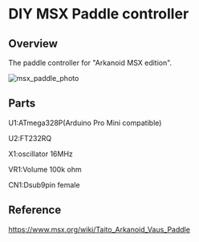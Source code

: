 # DIY MSX Paddle controller
## Overview

The paddle controller for "Arkanoid MSX edition".

![msx_paddle_photo](https://user-images.githubusercontent.com/5597377/178110127-3ca5ed5c-6f5a-4639-9a0a-9bcf52ccb1e2.jpg)

## Parts

U1:ATmega328P(Arduino Pro Mini compatible)

U2:FT232RQ

X1:oscillator 16MHz

VR1:Volume 100k ohm

CN1:Dsub9pin female

## Reference

https://www.msx.org/wiki/Taito_Arkanoid_Vaus_Paddle
